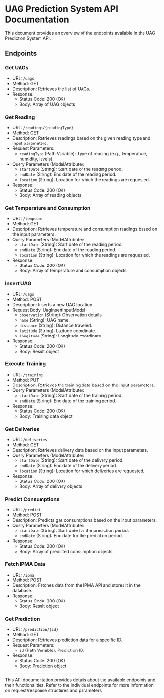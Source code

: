 # UAG Prediction System API Documentation

This document provides an overview of the endpoints available in the UAG Prediction System API.

## Endpoints

### Get UAGs
- URL: `/uags`
- Method: GET
- Description: Retrieves the list of UAGs.
- Response:
  - Status Code: 200 (OK)
  - Body: Array of UAG objects

### Get Reading
- URL: `/readings/{readingType}`
- Method: GET
- Description: Retrieves readings based on the given reading type and input parameters.
- Request Parameters:
  - `readingType` (Path Variable): Type of reading (e.g., temperature, humidity, levels).
- Query Parameters (ModelAttribute):
  - `startDate` (String): Start date of the reading period.
  - `endDate` (String): End date of the reading period.
  - `location` (String): Location for which the readings are requested.
- Response:
  - Status Code: 200 (OK)
  - Body: Array of reading objects

### Get Temperature and Consumption
- URL: `/tempcons`
- Method: GET
- Description: Retrieves temperature and consumption readings based on the input parameters.
- Query Parameters (ModelAttribute):
  - `startDate` (String): Start date of the reading period.
  - `endDate` (String): End date of the reading period.
  - `location` (String): Location for which the readings are requested.
- Response:
  - Status Code: 200 (OK)
  - Body: Array of temperature and consumption objects

### Insert UAG
- URL: `/uags`
- Method: POST
- Description: Inserts a new UAG location.
- Request Body: UagInsertInputModel
  - `observation` (String): Observation details.
  - `name` (String): UAG name.
  - `distance` (String): Distance traveled.
  - `latitude` (String): Latitude coordinate.
  - `longitude` (String): Longitude coordinate.
- Response:
  - Status Code: 200 (OK)
  - Body: Result object

### Execute Training
- URL: `/training`
- Method: PUT
- Description: Retrieves the training data based on the input parameters.
- Query Parameters (ModelAttribute):
  - `startDate` (String): Start date of the training period.
  - `endDate` (String): End date of the training period.
- Response:
  - Status Code: 200 (OK)
  - Body: Training data object

### Get Deliveries
- URL: `/deliveries`
- Method: GET
- Description: Retrieves delivery data based on the input parameters.
- Query Parameters (ModelAttribute):
  - `startDate` (String): Start date of the delivery period.
  - `endDate` (String): End date of the delivery period.
  - `location` (String): Location for which deliveries are requested.
- Response:
  - Status Code: 200 (OK)
  - Body: Array of delivery objects

### Predict Consumptions
- URL: `/predict`
- Method: POST
- Description: Predicts gas consumptions based on the input parameters.
- Query Parameters (ModelAttribute):
  - `startDate` (String): Start date for the prediction period.
  - `endDate` (String): End date for the prediction period.
- Response:
  - Status Code: 200 (OK)
  - Body: Array of predicted consumption objects

### Fetch IPMA Data
- URL: `/ipma`
- Method: POST
- Description: Fetches data from the IPMA API and stores it in the database.
- Response:
  - Status Code: 200 (OK)
  - Body: Result object

### Get Prediction
- URL: `/prediction/{id}`
- Method: GET
- Description: Retrieves prediction data for a specific ID.
- Request Parameters:
  - `id` (Path Variable): Prediction ID.
- Response:
  - Status Code: 200 (OK)
  - Body: Prediction object

---

This API documentation provides details about the available endpoints and their functionalities. Refer to the individual endpoints for more information on request/response structures and parameters.
